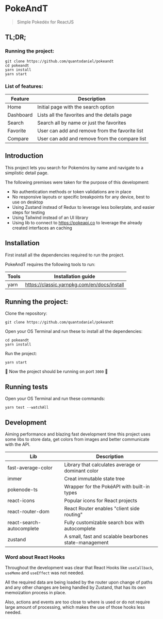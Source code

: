 # PokeAndT

> Simple Pokedéx for ReactJS

## TL;DR;

### Running the project:

```shell
git clone https://github.com/quantodaniel/pokeandt
cd pokeandt
yarn install
yarn start
```

### List of features:

| Feature                   | Description                       |
| ------------------------- | --------------------------------- |
| Home                      | Initial page with the search option |
| Dashboard                 | Lists all the favorites and the details page |
| Search                    | Search all by name or just the favorites |
| Favorite                  | User can add and remove from the favorite list |
| Compare                   | User can add and remove from the compare list |

## Introduction

This project lets you search for Pokemóns by name and navigate to a simplistic detail page.

The following premises were taken for the purpose of this development:

- No authentication methods or token validations are in place
- No responsive layouts or specific breakpoints for any device, best to use on desktop
- Using Zustand instead of Redux to leverage less boilerplate, and easier steps for testing  
- Using Tailwind instead of an UI library 
- Using lib to connect to https://pokeapi.co to leverage the already created interfaces an caching

## Installation

First install all the dependencies required to run the project.

PokeAndT requires the following tools to run:

| Tools          | Installation guide                          |
| -------------- | ------------------------------------------- |
| yarn           | https://classic.yarnpkg.com/en/docs/install |

## Running the project:

Clone the repository:

```shell
git clone https://github.com/quantodaniel/pokeandt
```

Open your OS Terminal and run these to install all the dependencies:

```shell
cd pokeandt
yarn install
```

Run the project:

```shell
yarn start
```

🎉 Now the project should be running on port `3000` 🎉

## Running tests

Open your OS Terminal and run these commands:

```shell
yarn test --watchAll
```

## Development

Aiming performance and blazing fast development time this project uses some libs to store data, get colors from images and better communicate with the API.

| Lib                   | Description                                    |
| --------------------- | ---------------------------------------------- |
| fast-average-color    | Library that calculates average or dominant color |
| immer                 | Creat immutable state tree                        |
| pokenode-ts           | Wrapper for the PokéAPI with built-in types       |
| react-icons                 | Popular icons for React projects                      |
| react-router-dom            | React Router enables "client side routing"            |
| react-search-autocomplete   | Fully customizable search box with autocomplete       |
| zustand                     | A small, fast and scalable bearbones state-management |

### Word about React Hooks 

Throughout the development was clear that React Hooks like `useCallback`, `useMemo` and `useEffect` was not needed. 

All the required data are being loaded by the router upon change of paths and any other changes are being handled by Zustand, that has its own memoization process in place. 

Also, actions and events are too close to where is used or do not require large amount of processing, which makes the use of those hooks less needed. 